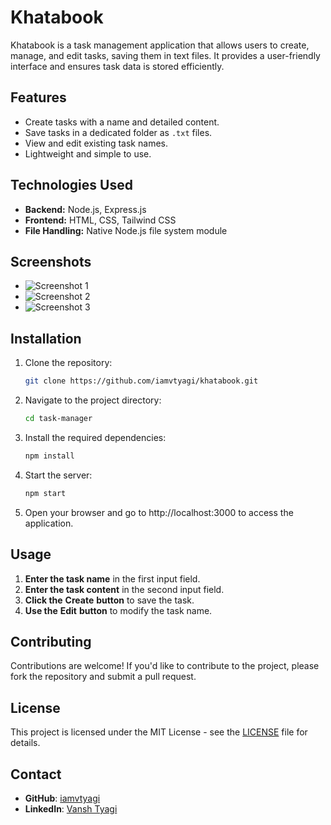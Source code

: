 # Khatabook

Khatabook is a task management application that allows users to create, manage, and edit tasks, saving them in text files. It provides a user-friendly interface and ensures task data is stored efficiently.

## Features

- Create tasks with a name and detailed content.
- Save tasks in a dedicated folder as `.txt` files.
- View and edit existing task names.
- Lightweight and simple to use.

## Technologies Used

- **Backend:** Node.js, Express.js
- **Frontend:** HTML, CSS, Tailwind CSS
- **File Handling:** Native Node.js file system module

## Screenshots

- ![Screenshot 1](https://github.com/user-attachments/assets/screenshot1.png)
- ![Screenshot 2](https://github.com/user-attachments/assets/screenshot2.png)
- ![Screenshot 3](https://github.com/user-attachments/assets/screenshot3.png)

## Installation

1. Clone the repository:

   ```bash
   git clone https://github.com/iamvtyagi/khatabook.git
2. Navigate to the project directory:
    ```bash
   cd task-manager
3. Install the required dependencies:
    ```bash
    npm install
4. Start the server:
      ```bash
    npm start
5. Open your browser and go to http://localhost:3000 to access the application.


## Usage

1. **Enter the task name** in the first input field.
2. **Enter the task content** in the second input field.
3. **Click the** **Create** **button** to save the task.
4. **Use the** **Edit** **button** to modify the task name.

## Contributing

Contributions are welcome! If you'd like to contribute to the project, please fork the repository and submit a pull request.

## License

This project is licensed under the MIT License - see the [LICENSE](LICENSE) file for details.

## Contact

- **GitHub**: [iamvtyagi](https://github.com/iamvtyagi)
- **LinkedIn**: [Vansh Tyagi](https://www.linkedin.com/in/vansh-tyagi-825001273/)

 
